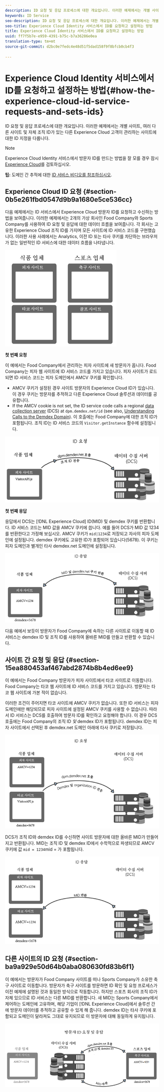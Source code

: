 ```yaml
---
description: ID 요청 및 응답 프로세스에 대한 개요입니다. 이러한 예제에서는 개별 사이트, 여러 다른 사이트 및 자체 조직 ID가 있는 다른 Experience Cloud 고객이 관리하는 사이트에 대한 ID 지정을 다룹니다.
keywords: ID Service
seo-description: ID 요청 및 응답 프로세스에 대한 개요입니다. 이러한 예제에서는 개별 사이트, 여러 다른 사이트 및 자체 조직 ID가 있는 다른 Experience Cloud 고객이 관리하는 사이트에 대한 ID 지정을 다룹니다.
seo-title: Experience Cloud Identity 서비스에서 ID를 요청하고 설정하는 방법
title: Experience Cloud Identity 서비스에서 ID를 요청하고 설정하는 방법
uuid: ff7f5b7e-e959-4391-b75c-b7a36286e0ea
translation-type: tm+mt
source-git-commit: d2bc0e7fedc4e48d51f5dad158f9f8bfcb0cb4f3

---
```



# Experience Cloud Identity 서비스에서 ID를 요청하고 설정하는 방법{#how-the-experience-cloud-id-service-requests-and-sets-ids}

ID 요청 및 응답 프로세스에 대한 개요입니다. 이러한 예제에서는 개별 사이트, 여러 다른 사이트 및 자체 조직 ID가 있는 다른 Experience Cloud 고객이 관리하는 사이트에 대한 ID 지정을 다룹니다.

>[!NOTE]
>
>Experience Cloud Identity 서비스에서 방문자 ID를 만드는 방법을 잘 모를 경우 잠시 [Experience Cloud](../introduction/cookies.md)를 검토하십시오.

**팁:** 도메인 간 추적에 대한 [ID 서비스 비디오를 참조하십시오](https://helpx.adobe.com/marketing-cloud-core/kb/MCID/CrossDomain.html).

## Experience Cloud ID 요청 {#section-0b5e261fbd0547d9b9a1680e5ce536cc}

다음 예제에서는 ID 서비스에서 Experience Cloud 방문자 ID를 요청하고 수신하는 방법을 보여줍니다. 이러한 예제에서는 2개의 가상 회사인 Food Company와 Sports Company를 사용하여 ID 요청 및 응답에 대한 데이터 흐름을 보여줍니다. 각 회사는 고유한 Experience Cloud 조직 ID를 가지며 모든 사이트에 ID 서비스 코드를 구현했습니다. 이러한 사용 사례에서는 Analytics, 이전 ID 또는 타사 쿠키를 차단하는 브라우저가 없는 일반적인 ID 서비스에 대한 데이터 흐름을 나타냅니다.

![](assets/sample_sites.png)

**첫 번째 요청**

이 예에서는 Food Company에서 관리하는 피자 사이트에 새 방문자가 옵니다. Food Company는 피자 웹 사이트에 ID 서비스 코드를 가지고 있습니다. 피자 사이트가 로드되면 ID 서비스 코드는 피자 도메인에서 AMCV 쿠키를 확인합니다.

* AMCV 쿠키가 설정된 경우 사이트 방문자의 Experience Cloud ID가 있습니다. 이 경우 쿠키는 방문자를 추적하고 다른 Experience Cloud 솔루션과 데이터를 공유합니다.
* If the AMCV cookie is not set, the ID service code calls a regional [data collection server](https://docs.adobe.com/content/help/en/analytics/technotes/rdc/regional-data-collection.html) (DCS) at `dpm.demdex.net/id` (see also, [Understanding Calls to the Demdex Domain](https://docs.adobe.com/content/help/ko-KR/audience-manager/user-guide/reference/demdex-calls.html)). 이 호출에는 Food Company에 대한 조직 ID가 포함됩니다. 조직 ID는 ID 서비스 코드의 `Visitor.getInstance` 함수에 설정됩니다.

![](assets/request1.png)

**첫 번째 응답**

응답에서 DCS는 [!DNL Experience Cloud] ID(MID) 및 demdex 쿠키를 반환합니다. ID 서비스 코드는 MID 값을 AMCV 쿠키에 씁니다. 예를 들어 DCS가 MID 값 1234를 반환한다고 가정해 보십시오. AMCV 쿠키가 `mid|1234`로 저장되고 자사의 피자 도메인에 설정됩니다. demdex 쿠키에도 고유한 ID가 포함되어 있습니다(5678). 이 쿠키는 피자 도메인과 별개인 타사 demdex.net 도메인에 설정됩니다.

![](assets/response1.png)

다음 예에서 보듯이 방문자가 Food Company에 속하는 다른 사이트로 이동할 때 ID 서비스는 demdex ID 및 조직 ID를 사용하여 올바른 MID를 만들고 반환할 수 있습니다.

## 사이트 간 요청 및 응답 {#section-15ea880453af467abd2874b8b4ed6ee9}

이 예에서는 Food Company 방문자가 피자 사이트에서 타코 사이트로 이동합니다. Food Company는 타코 웹 사이트에 ID 서비스 코드를 가지고 있습니다. 방문자는 타코 웹 사이트에 가본 적이 없습니다.

이러한 조건이 주어지면 타코 사이트에 AMCV 쿠키가 없습니다. 또한 ID 서비스는 피자 도메인에만 해당되므로 피자 사이트에 설정된 AMCV 쿠키를 사용할 수 없습니다. 따라서 ID 서비스는 DCS를 호출하여 방문자 ID를 확인하고 요청해야 합니다. 이 경우 DCS 호출에는 Food Company의 조직 ID *및* demdex ID가 포함됩니다. demdex ID는 피자 사이트에서 선택된 후 demdex.net 도메인 아래에 타사 쿠키로 저장됩니다.

![](assets/request2.png)

DCS가 조직 ID와 demdex ID를 수신하면 사이트 방문자에 대한 올바른 MID가 만들어지고 반환됩니다. MID는 조직 ID 및 demdex ID에서 수학적으로 파생되므로 AMCV 쿠키에 값 `mid = 1234`mid = 가 포함됩니다.

![](assets/response2.png)

## 다른 사이트의 ID 요청 {#section-ba9a929e50d64b0aba080630fd83b6f1}

이 예에서는 방문자가 Food Company 사이트를 떠나 Sports Company가 소유한 축구 사이트로 이동합니다. 방문자가 축구 사이트를 방문하면 ID 확인 및 요청 프로세스가 이전 예제에 설명된 것과 동일한 방식으로 작동합니다. 하지만 스포츠 회사의 조직 ID가 자체 있으므로 ID 서비스는 다른 MID를 반환합니다. 새 MID는 Sports Company에서 제어하는 도메인에 고유하며, 해당 기업이 [!DNL Experience Cloud]에서 솔루션 간에 방문자 데이터를 추적하고 공유할 수 있게 해 줍니다. demdex ID는 타사 쿠키에 포함되고 도메인이 달라져도 그대로 유지되므로 이 방문자에 대해 동일하게 유지됩니다.

![](assets/req_resp.png)

